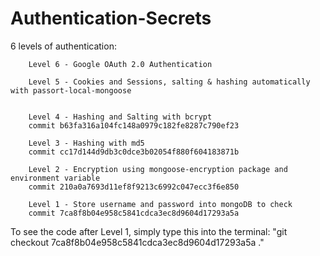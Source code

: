 # Authentication-Secrets
6 levels of authentication:

        Level 6 - Google OAuth 2.0 Authentication
        
        Level 5 - Cookies and Sessions, salting & hashing automatically with passort-local-mongoose
        
        
        Level 4 - Hashing and Salting with bcrypt
        commit b63fa316a104fc148a0979c182fe8287c790ef23

        Level 3 - Hashing with md5
        commit cc17d144d9db3c0dce3b02054f880f604183871b

        Level 2 - Encryption using mongoose-encryption package and environment variable
        commit 210a0a7693d11ef8f9213c6992c047ecc3f6e850

        Level 1 - Store username and password into mongoDB to check
        commit 7ca8f8b04e958c5841cdca3ec8d9604d17293a5a

To see the code after Level 1, simply type this into the terminal: 
"git checkout 7ca8f8b04e958c5841cdca3ec8d9604d17293a5a ."


